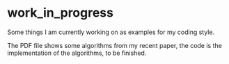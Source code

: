 # work_in_progress
Some things I am currently working on as examples for my coding style.

The PDF file shows some algorithms from my recent paper, the code is the implementation of the algorithms, to be finished.
